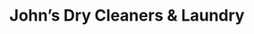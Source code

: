 ---
title: "John’s Dry Cleaners & Laundry"
url: /superior/johns-dry-cleaners-and-laundry/
shop: laundry
---